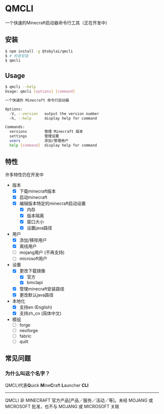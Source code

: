 # QMCLI
一个快速的Minecraft启动器命令行工具（正在开发中）

## 安装
```bash
$ npm install -g @tobylai/qmcli
$ # 检查安装
$ qmcli
```

## Usage
```bash
$ qmcli --help
Usage: qmcli [options] [command]

一个快速的 Minecraft 命令行启动器

Options:
  -V, --version   output the version number
  -h, --help      display help for command

Commands:
  versions        管理 Minecraft 版本
  settings        管理设置
  users           添加/管理用户
  help [command]  display help for command
```
## 特性
许多特性仍在开发中

- 版本
    - [X] 下载minecraft版本
    - [X] 启动minecraft
    - [X] 编辑版本特定的minecraft启动设置
        - [X] 内存
        - [X] 版本隔离
        - [X] 窗口大小
        - [X] 设置java路径
- 用户
    - [X] 添加/移除用户
    - [X] 离线用户
    - [ ] mojang用户 (不再支持)
    - [ ] microsoft用户
- 设置
    - [X] 更改下载镜像
        - [X] 官方
        - [X] bmclapi
    - [X] 管理minecraft安装路径
    - [X] 更改默认java路径
- 本地化
    - [X] 支持en (English)
    - [X] 支持zh_cn (简体中文)
- 模组
    - [ ] forge
    - [ ] neoforge
    - [ ] fabric
    - [ ] quilt

## 常见问题
### 为什么叫这个名字？
QMCLI代表**Q**uick **M**ine**C**raft **L**auncher **CLI**

---
QMCLI 非 MINECRAFT 官方产品[产品／服务／活动／等]。未经 MOJANG 或 MICROSOFT 批准，也不与 MOJANG 或 MICROSOFT 关联